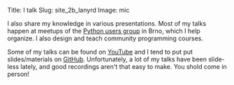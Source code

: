 Title: I talk
Slug: site_2b_lanyrd
Image: mic

I also share my knowledge in various presentations.
Most of my talks happen at meetups of the
[Python users group](https://python.cz) in Brno,
which I help organize.
I also design and teach community programming courses.

Some of my talks can be found on [YouTube][playlist]
and I tend to put put slides/materials on [GitHub].
Unfortunately, a lot of my talks have been slide-less lately,
and good recordings aren't that easy to make.
You shold come in person!

[playlist]: https://www.youtube.com/playlist?list=PLFt-PM7J_H3GK-Ry_7X2pKdVfdlUPzZM2
[GitHub]: https://github.com/encukou/slides
